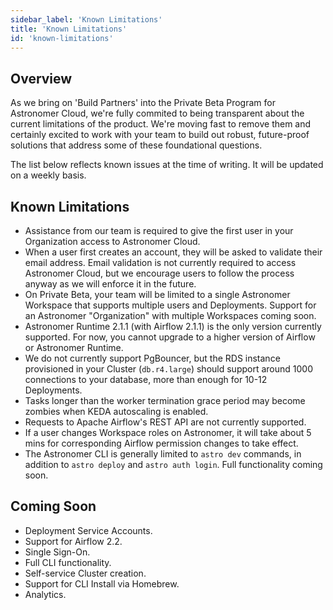 ```yaml
---
sidebar_label: 'Known Limitations'
title: 'Known Limitations'
id: 'known-limitations'
---
```


## Overview

As we bring on 'Build Partners' into the Private Beta Program for Astronomer Cloud, we're fully commited to being transparent about the current limitations of the product. We're moving fast to remove them and certainly excited to work with your team to build out robust, future-proof solutions that address some of these foundational questions.

The list below reflects known issues at the time of writing. It will be updated on a weekly basis.

## Known Limitations

- Assistance from our team is required to give the first user in your Organization access to Astronomer Cloud.
- When a user first creates an account, they will be asked to validate their email address. Email validation is not currently required to access Astronomer Cloud, but we encourage users to follow the process anyway as we will enforce it in the future.
- On Private Beta, your team will be limited to a single Astronomer Workspace that supports multiple users and Deployments. Support for an Astronomer "Organization" with multiple Workspaces coming soon.
- Astronomer Runtime 2.1.1 (with Airflow 2.1.1) is the only version currently supported. For now, you cannot upgrade to a higher version of Airflow or Astronomer Runtime.
- We do not currently support PgBouncer, but the RDS instance provisioned in your Cluster (`db.r4.large`) should support around 1000 connections to your database, more than enough for 10-12 Deployments.
- Tasks longer than the worker termination grace period may become zombies when KEDA autoscaling is enabled.
- Requests to Apache Airflow's REST API are not currently supported.
- If a user changes Workspace roles on Astronomer, it will take about 5 mins for corresponding Airflow permission changes to take effect.
- The Astronomer CLI is generally limited to `astro dev` commands, in addition to `astro deploy` and `astro auth login`. Full functionality coming soon.

## Coming Soon

- Deployment Service Accounts.
- Support for Airflow 2.2.
- Single Sign-On.
- Full CLI functionality.
- Self-service Cluster creation.
- Support for CLI Install via Homebrew.
- Analytics.
